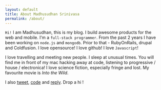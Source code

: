 ```yaml
---
layout: default
title: About Madhusudhan Srinivasa
permalink: /about/
---
```


`Hi!` I am Madhusudhan, this is my blog. I build awesome products for the web and mobile. I'm a `full-stack programmer`. From the past 2 years I have been working on `node.js` and `mongodb`. Prior to that - RubyOnRails, drupal and Coldfusion. I love opensource! I love github! I love `Javascript`!

I love travelling and meeting new people. I sleep at unusual times. You will find me in front of my mac hacking away at code, listening to progressive / house / electronica! I love science fiction, especially fringe and lost. My favourite movie is _Into the Wild_.

I also [tweet](http://twitter.com/madhums), [code](http://github.com/madhums) and [reply](mailto:madhums8@gmail.com). Drop a hi !
